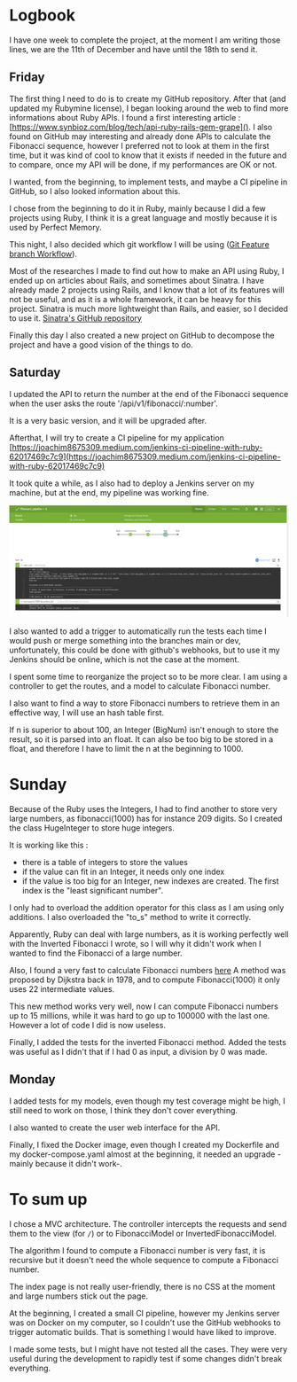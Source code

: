 # Logbook

I have one week to complete the project, at the moment I am writing those lines, we are the 11th of December and have until the 18th to send it.

## Friday

The first thing I need to do is to create my GitHub repository. After that (and updated my Rubymine license), I began looking around the web to find more informations about Ruby APIs.
I found a first interesting article : [https://www.synbioz.com/blog/tech/api-ruby-rails-gem-grape]().
I also found on GitHub may interesting and already done APIs to calculate the Fibonacci sequence, however I preferred not to look at them in the first time, but it was kind of cool to know that it exists if needed in the future and to compare, once my API will be done, if my performances are OK or not.

I wanted, from the beginning, to implement tests, and maybe a CI pipeline in GitHub, so I also looked information about this.

I chose from the beginning to do it in Ruby, mainly because I did a few projects using Ruby, I think it is a great language and mostly because it is used by Perfect Memory.

This night, I also decided which git workflow I will be using ([Git Feature branch Workflow](https://www.atlassian.com/git/tutorials/comparing-workflows/feature-branch-workflow)).

Most of the researches I made to find out how to make an API using Ruby, I ended up on articles about Rails, and sometimes about Sinatra. I have already made 2 projects using Rails, and I know that a lot of its features will not be useful, and as it is a whole framework, it can be heavy for this project. Sinatra is much more lightweight than Rails, and easier, so I decided to use it.
[Sinatra's GitHub repository](https://github.com/sinatra/sinatra)

Finally this day I also created a new project on GitHub to decompose the project and have a good vision of the things to do.

## Saturday

I updated the API to return the number at the end of the Fibonacci sequence when the user asks the route '/api/v1/fibonacci/:number'.

It is a very basic version, and it will be upgraded after.

Afterthat, I will try to create a CI pipeline for my application [https://joachim8675309.medium.com/jenkins-ci-pipeline-with-ruby-62017469c7c9](https://joachim8675309.medium.com/jenkins-ci-pipeline-with-ruby-62017469c7c9)

It took quite a while, as I also had to deploy a Jenkins server on my machine, but at the end, my pipeline was working fine.

![logbook_images/ci_pipeline.png](logbook_images/ci_pipeline.png)

I also wanted to add a trigger to automatically run the tests each time I would push or merge something into the branches main or dev, unfortunately, this could be done with github's webhooks, but to use it my Jenkins should be online, which is not the case at the moment.

I spent some time to reorganize the project so to be more clear. I am using a controller to get the routes, and a model to calculate Fibonacci number.

I also want to find a way to store Fibonacci numbers to retrieve them in an effective way, I will use an hash table first.

If n is superior to about 100, an Integer (BigNum) isn't enough to store the result, so it is parsed into an float. It can also be too big to be stored in a float, and therefore I have to limit the n at the beginning to 1000.

# Sunday

Because of the Ruby uses the Integers, I had to find another to store very large numbers, as fibonacci(1000) has for instance 209 digits. So I created the class HugeInteger to store huge integers.

It is working like this : 
* there is a table of integers to store the values
* if the value can fit in an Integer, it needs only one index
* if the value is too big for an Integer, new indexes are created. The first index is the "least significant number".

I only had to overload the addition operator for this class as I am using only additions.
I also overloaded the "to_s" method to write it correctly.

Apparently, Ruby can deal with large numbers, as it is working perfectly well with the Inverted Fibonacci I wrote, so I will why it didn't work when I wanted to find the Fibonacci of a large number.

Also, I found a very fast to calculate Fibonacci numbers [here](http://www.maths.surrey.ac.uk/hosted-sites/R.Knott/Fibonacci/fibFormula.html#section1.1)
A method was proposed by Dijkstra back in 1978, and to compute Fibonacci(1000) it only uses 22 intermediate values.

This new method works very well, now I can compute Fibonacci numbers up to 15 millions, while it was hard to go up to 100000 with the last one. However a lot of code I did is now useless.

Finally, I added the tests for the inverted Fibonacci method. Added the tests was useful as I didn't that if I had 0 as input, a division by 0 was made.

## Monday

I added tests for my models, even though my test coverage might be high, I still need to work on those, I think they don't cover everything.

I also wanted to create the user web interface for the API.

Finally, I fixed the Docker image, even though I created my Dockerfile and my docker-compose.yaml almost at the beginning, it needed an upgrade -mainly because it didn't work-.

# To sum up

I chose a MVC architecture. The controller intercepts the requests and send them to the view (for `/`) or to FibonacciModel or InvertedFibonacciModel.

The algorithm I found to compute a Fibonacci number is very fast, it is recursive but it doesn't need the whole sequence to compute a Fibonacci number.

The index page is not really user-friendly, there is no CSS at the moment and large numbers stick out the page.

At the beginning, I created a small CI pipeline, however my Jenkins server was on Docker on my computer, so I couldn't use the GitHub webhooks to trigger automatic builds. That is something I would have liked to improve.

I made some tests, but I might have not tested all the cases. They were very useful during the development to rapidly test if some changes didn't break everything.





